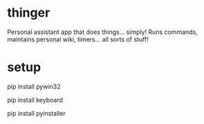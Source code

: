 # thinger
Personal assistant app that does things... simply! Runs commands, maintains personal wiki, timers... all sorts of stuff!

# setup
pip install pywin32

pip install keyboard

pip install pyinstaller